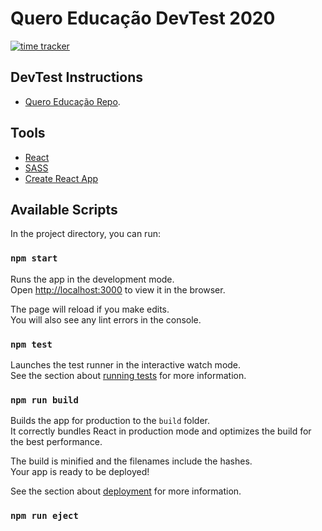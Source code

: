 # Quero Educação DevTest 2020

[![time tracker](https://wakatime.com/badge/github/marceloglacial/2020-quero-devtest-react.svg)](https://wakatime.com/badge/github/marceloglacial/2020-quero-devtest-react)

## DevTest Instructions 
* [Quero Educação Repo](https://github.com/quero-edu/front-end-test-quero).


## Tools
* [React](https://github.com/facebook/create-react-app)
* [SASS](https://github.com/facebook/create-react-app)
* [Create React App](https://github.com/facebook/create-react-app)


## Available Scripts

In the project directory, you can run:

### `npm start`

Runs the app in the development mode.<br />
Open [http://localhost:3000](http://localhost:3000) to view it in the browser.

The page will reload if you make edits.<br />
You will also see any lint errors in the console.

### `npm test`

Launches the test runner in the interactive watch mode.<br />
See the section about [running tests](https://facebook.github.io/create-react-app/docs/running-tests) for more information.

### `npm run build`

Builds the app for production to the `build` folder.<br />
It correctly bundles React in production mode and optimizes the build for the best performance.

The build is minified and the filenames include the hashes.<br />
Your app is ready to be deployed!

See the section about [deployment](https://facebook.github.io/create-react-app/docs/deployment) for more information.

### `npm run eject`
